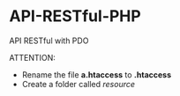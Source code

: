 # API-RESTful-PHP
API RESTful with PDO

ATTENTION: 
- Rename the file <b>a.htaccess</b> to <b>.htaccess</b>
- Create a folder called <i>resource</i>
